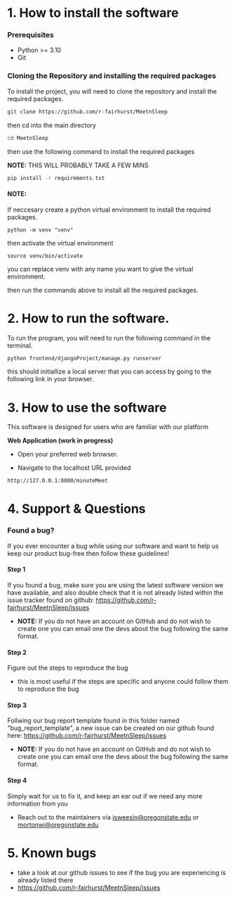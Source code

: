 # 1. How to install the software

### Prerequisites
- Python >= 3.10
- Git

### Cloning the Repository and installing the required packages
To install the project, you will need to clone the repository and install the required packages. 

```bash
git clone https://github.com/r-fairhurst/MeetnSleep
```

then cd into the main directory

```bash
cd MeetnSleep
```

then use the following command to install the required packages

**NOTE:** THIS WILL PROBABLY TAKE A FEW MINS
```bash
pip install -r requirements.txt
```

#### NOTE:
If neccesary create a python virtual environment to install the required packages.

```
python -m venv "venv"
```

then activate the virtual environment

```
source venv/bin/activate
```

you can replace venv with any name you want to give the virtual environment.

then run the commands above to install all the required packages.

# 2. How to run the software.
To run the program, you will need to run the following command in the terminal.

```bash
python frontend/djangoProject/manage.py runserver
```

this should initiallize a local server that you can access by going to the following link in your browser.

# 3. How to use the software

This software is designed for users who are familiar with our platform

**Web Application (work in progress)**

- Open your preferred web browser.

- Navigate to the localhost URL provided

```
http://127.0.0.1:8000/minuteMeet
```

# 4. Support & Questions

### Found a bug?
If you ever encounter a bug while using our software and want to help us keep our product bug-free then follow these guidelines!

#### Step 1
If you found a bug, make sure you are using the latest software version we have available, and also double check that it is not already listed within the issue tracker found on github: https://github.com/r-fairhurst/MeetnSleep/issues 
- **NOTE:** If you do not have an account on GitHub and do not wish to create one you can email one the devs about the bug following the same format.

#### Step 2
Figure out the steps to reproduce the bug
- this is most useful if the steps are specific and anyone could follow them to reproduce the bug

#### Step 3
Follwing our bug report template found in this folder named "bug_report_template", a new issue can be created on our github found here: https://github.com/r-fairhurst/MeetnSleep/issues 
- **NOTE:** If you do not have an account on GitHub and do not wish to create one you can email one the devs about the bug following the same format. 

#### Step 4
Simply wait for us to fix it, and keep an ear out if we need any more information from you

- Reach out to the maintainers via isweesin@oregonstate.edu or mortonwi@oregonstate.edu

# 5. Known bugs

- take a look at our github issues to see if the bug you are experiencing is already listed there
- https://github.com/r-fairhurst/MeetnSleep/issues 
